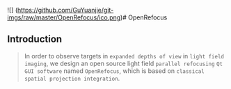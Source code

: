 ![]
(https://github.com/GuYuanjie/git-imgs/raw/master/OpenRefocus/ico.png)# OpenRefocus
## Introduction
>In order to observe targets in `expanded depths of view` in `light field imaging`, we design an open source light field `parallel refocusing` `Qt GUI software` named `OpenRefocus`,   which is based on `classical spatial projection integration`.
